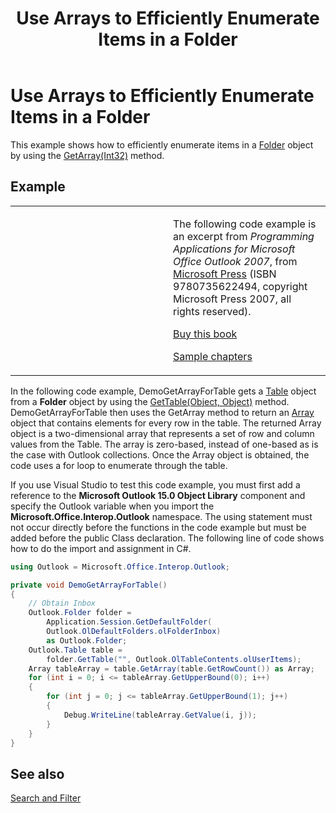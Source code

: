 ﻿---
title: 'Use Arrays to Efficiently Enumerate Items in a Folder'
TOCTitle: 'Use Arrays to Efficiently Enumerate Items in a Folder'
ms:assetid: 05a73225-ad0d-4d52-90b6-448d220348df
ms:mtpsurl: https://msdn.microsoft.com/en-us/library/Ff184588(v=office.15)
ms:contentKeyID: 55119885
ms.date: 07/24/2014
mtps_version: v=office.15


---

# Use Arrays to Efficiently Enumerate Items in a Folder

This example shows how to efficiently enumerate items in a [Folder](https://msdn.microsoft.com/en-us/library/bb645774\(v=office.15\)) object by using the [GetArray(Int32)](https://msdn.microsoft.com/en-us/library/bb608928\(v=office.15\)) method.

## Example

<table>
<colgroup>
<col style="width: 50%" />
<col style="width: 50%" />
</colgroup>
<tbody>
<tr class="odd">
<td><p></p></td>
<td><p>The following code example is an excerpt from <em>Programming Applications for Microsoft Office Outlook 2007</em>, from <a href="http://www.microsoft.com/learning/books/default.mspx">Microsoft Press</a> (ISBN 9780735622494, copyright Microsoft Press 2007, all rights reserved).</p>
<p><a href="http://www.amazon.com/gp/product/0735622493?ie=utf8%26tag=msmsdn-20%26linkcode=as2%26camp=1789%26creative=9325%26creativeasin=0735622493">Buy this book</a></p>
<p><a href="https://msdn.microsoft.com/en-us/library/cc513844(v=office.15)">Sample chapters</a></p></td>
</tr>
</tbody>
</table>


In the following code example, DemoGetArrayForTable gets a [Table](https://msdn.microsoft.com/en-us/library/bb652856\(v=office.15\)) object from a **Folder** object by using the [GetTable(Object, Object)](https://msdn.microsoft.com/en-us/library/bb612592\(v=office.15\)) method. DemoGetArrayForTable then uses the GetArray method to return an [Array](http://msdn.microsoft.com/en-us/library/system.array.aspx) object that contains elements for every row in the table. The returned Array object is a two-dimensional array that represents a set of row and column values from the Table. The array is zero-based, instead of one-based as is the case with Outlook collections. Once the Array object is obtained, the code uses a for loop to enumerate through the table.

If you use Visual Studio to test this code example, you must first add a reference to the **Microsoft Outlook 15.0 Object Library** component and specify the Outlook variable when you import the **Microsoft.Office.Interop.Outlook** namespace. The using statement must not occur directly before the functions in the code example but must be added before the public Class declaration. The following line of code shows how to do the import and assignment in C\#.

```csharp
using Outlook = Microsoft.Office.Interop.Outlook;
```

```csharp
private void DemoGetArrayForTable()
{
    // Obtain Inbox
    Outlook.Folder folder =
        Application.Session.GetDefaultFolder(
        Outlook.OlDefaultFolders.olFolderInbox)
        as Outlook.Folder;
    Outlook.Table table =
        folder.GetTable("", Outlook.OlTableContents.olUserItems);
    Array tableArray = table.GetArray(table.GetRowCount()) as Array;
    for (int i = 0; i <= tableArray.GetUpperBound(0); i++)
    {
        for (int j = 0; j <= tableArray.GetUpperBound(1); j++)
        {
            Debug.WriteLine(tableArray.GetValue(i, j));
        }
    }
}
```

## See also



[Search and Filter](search-and-filter.md)

